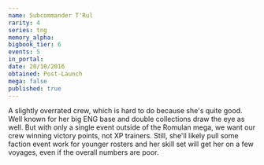 ```yaml
---
name: Subcommander T'Rul
rarity: 4
series: tng
memory_alpha:
bigbook_tier: 6
events: 5
in_portal:
date: 20/10/2016
obtained: Post-Launch
mega: false
published: true
---
```


A slightly overrated crew, which is hard to do because she's quite good. Well known for her big ENG base and double collections draw the eye as well. But with only a single event outside of the Romulan mega, we want our crew winning victory points, not XP trainers. Still, she'll likely pull some faction event work for younger rosters and her skill set will get her on a few voyages, even if the overall numbers are poor.
